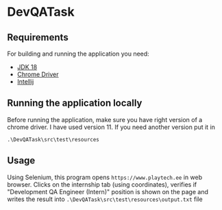 # DevQATask

## Requirements

For building and running the application you need:

- [JDK 18](https://www.oracle.com/java/technologies/javase/jdk18-archive-downloads.html)
- [Chrome Driver](https://chromedriver.chromium.org/)
- [Intellij](https://www.jetbrains.com/idea/)


## Running the application locally
Before running the application, make sure you have right version of a chrome driver. I have used version 11.
If you need another version put it in
```
.\DevQATask\src\test\resources
```

## Usage
Using Selenium, this program opens ```https://www.playtech.ee``` in web browser. Clicks on the internship tab (using coordinates), verifies if "Development QA Engineer (Intern)" position is shown on the page and writes the result into ```.\DevQATask\src\test\resources\output.txt``` file
```
